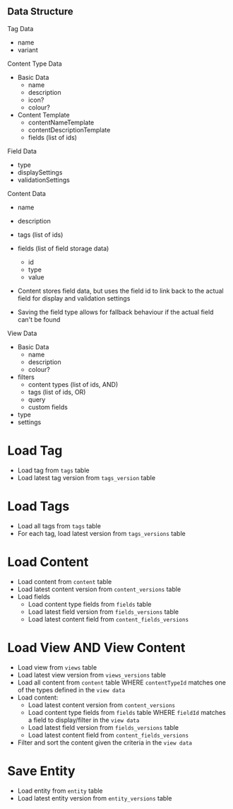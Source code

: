 
## Data Structure
Tag Data
- name
- variant

Content Type Data
- Basic Data
  - name
  - description
  - icon?
  - colour?
- Content Template
  - contentNameTemplate
  - contentDescriptionTemplate
  - fields (list of ids)

Field Data
- type
- displaySettings
- validationSettings

Content Data
- name
- description
- tags (list of ids)
- fields (list of field storage data)
  - id
  - type
  - value

- Content stores field data, but uses the field id to link back to the actual field for display and validation settings
- Saving the field type allows for fallback behaviour if the actual field can't be found

View Data
- Basic Data
  - name
  - description
  - colour?
- filters
  - content types (list of ids, AND)
  - tags (list of ids, OR)
  - query
  - custom fields
- type
- settings


# Load Tag
- Load tag from `tags` table
- Load latest tag version from `tags_version` table

# Load Tags
- Load all tags from `tags` table
- For each tag, load latest version from `tags_versions` table

# Load Content
- Load content from `content` table
- Load latest content version from `content_versions` table
- Load fields
  - Load content type fields from `fields` table
  - Load latest field version from `fields_versions` table
  - Load latest content field from `content_fields_versions`

# Load View AND View Content
- Load view from `views` table
- Load latest view version from `views_versions` table
- Load all content from `content` table WHERE `contentTypeId` matches one of the types defined in the `view data`
- Load content:
  - Load latest content version from `content_versions`
  - Load content type fields from `fields` table WHERE `fieldId` matches a field to display/filter in the `view data`
  - Load latest field version from `fields_versions` table
  - Load latest content field from `content_fields_versions`
- Filter and sort the content given the criteria in the `view data`

# Save Entity
- Load entity from `entity` table
- Load latest entity version from `entity_versions` table